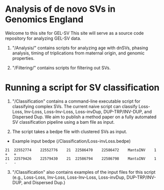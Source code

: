 # Analysis of de novo SVs in Genomics England

Welcome to this site for GEL-SV This site will serve as a source code repository for analyzing GEL-SV data. 

1. "/Analysis/" contains scripts for analyzing age with dnSVs, phasing analysis, timing of triplications from maternal origin, and genomic properties.

2. "/Filtering/" contains scripts for filtering out SVs.


# Running a script for SV classification

1. "/Classification" contains a command-line executable script for classifying complex SVs. The current naive script can classify Loss-Loss, Inv-Loss, Loss-Inv-Loss, Loss-invDup, DUP-TRP/INV-DUP, and Dispersed Dup. We aim to publish a method paper on a fully automated SV classification pipeline using a bam file as input.

2. The script takes a bedpe file with clustered SVs as input. 
 
 
 * Example input bedpe (/Classification/Loss-invLoss.bedpe)
 ```
21	22552774	22552776	21	22586470	22586472	MantaINV	1	+	+
21	22579426	22579430	21	22586794	22586798	MantaINV	1	-	-
 ```

3. "/Classification" also contains examples of the input files for this script (e.g., Loss-Loss, Inv-Loss, Loss-Inv-Loss, Loss-invDup, DUP-TRP/INV-DUP, and Dispersed Dup.)



